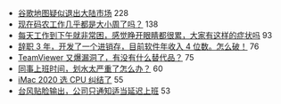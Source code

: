 - [谷歌地图疑似退出大陆市场](https://www.v2ex.com/t/697280) 228
- [现在码农工作几乎都是大小周了吗？](https://www.v2ex.com/t/697252) 138
- [每天工作到下午就非常困，感觉睁开眼睛都很累，大家有这样的症状吗](https://www.v2ex.com/t/697263) 93
- [辞职 3 年，开发了一个进销存，目前软件年收入 4 位数。怎么破！](https://www.v2ex.com/t/697319) 76
- [TeamViewer 又爆漏洞了，有没有什么替代品？](https://www.v2ex.com/t/697255) 75
- [同事上班时间，划水太严重了怎么办？](https://www.v2ex.com/t/697265) 60
- [iMac 2020 选 CPU 纠结了](https://www.v2ex.com/t/697258) 55
- [台风贴脸输出，公司只通知适当延迟上班](https://www.v2ex.com/t/697238) 53